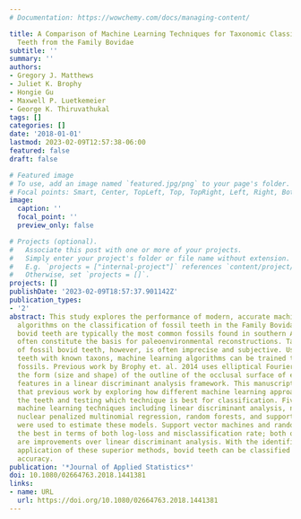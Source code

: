 ```yaml
---
# Documentation: https://wowchemy.com/docs/managing-content/

title: A Comparison of Machine Learning Techniques for Taxonomic Classification of
  Teeth from the Family Bovidae
subtitle: ''
summary: ''
authors:
- Gregory J. Matthews
- Juliet K. Brophy
- Hongie Gu
- Maxwell P. Luetkemeier
- George K. Thiruvathukal
tags: []
categories: []
date: '2018-01-01'
lastmod: 2023-02-09T12:57:38-06:00
featured: false
draft: false

# Featured image
# To use, add an image named `featured.jpg/png` to your page's folder.
# Focal points: Smart, Center, TopLeft, Top, TopRight, Left, Right, BottomLeft, Bottom, BottomRight.
image:
  caption: ''
  focal_point: ''
  preview_only: false

# Projects (optional).
#   Associate this post with one or more of your projects.
#   Simply enter your project's folder or file name without extension.
#   E.g. `projects = ["internal-project"]` references `content/project/deep-learning/index.md`.
#   Otherwise, set `projects = []`.
projects: []
publishDate: '2023-02-09T18:57:37.901142Z'
publication_types:
- '2'
abstract: This study explores the performance of modern, accurate machine learning
  algorithms on the classification of fossil teeth in the Family Bovidae. Isolated
  bovid teeth are typically the most common fossils found in southern Africa and they
  often constitute the basis for paleoenvironmental reconstructions. Taxonomic identification
  of fossil bovid teeth, however, is often imprecise and subjective. Using modern
  teeth with known taxons, machine learning algorithms can be trained to classify
  fossils. Previous work by Brophy et. al. 2014 uses elliptical Fourier analysis of
  the form (size and shape) of the outline of the occlusal surface of each tooth as
  features in a linear discriminant analysis framework. This manuscript expands on
  that previous work by exploring how different machine learning approaches classify
  the teeth and testing which technique is best for classification. Five different
  machine learning techniques including linear discriminant analysis, neural networks,
  nuclear penalized multinomial regression, random forests, and support vector machines
  were used to estimate these models. Support vector machines and random forests perform
  the best in terms of both log-loss and misclassification rate; both of these methods
  are improvements over linear discriminant analysis. With the identification and
  application of these superior methods, bovid teeth can be classified with higher
  accuracy.
publication: '*Journal of Applied Statistics*'
doi: 10.1080/02664763.2018.1441381
links:
- name: URL
  url: https://doi.org/10.1080/02664763.2018.1441381
---
```


